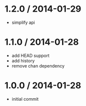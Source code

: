 
1.2.0 / 2014-01-29 
==================

 * simplify api

1.1.0 / 2014-01-28
==================

 * add HEAD support
 * add history
 * remove chan dependency

1.0.0 / 2014-01-28
==================

 * initial commit

